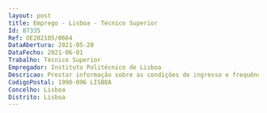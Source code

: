 ```yaml
--- 
layout: post
title: Emprego - Lisboa - Técnico Superior
Id: 87335
Ref: OE202105/0664
DataAbertura: 2021-05-20
DataFecho: 2021-06-01
Trabalho: Técnico Superior
Empregador: Instituto Politécnico de Lisboa
Descricao: Prestar informação sobre as condições de ingresso e frequência dos cursos ministrados na ESTeSL, presencialmente e à distância Executar os procedimentos  respeitantes à matricula, inscrição, e frequência dos cursos em funcionamento na ESTeSL Rececionar e organizar as candidaturas aos cursos de mestrado, cursos de curta duração e outros Proceder ao registo de todos os atos respeitantes à vida escolar dos estudantes, nomeadamente organizar os processos individuais dos alunos, registando e arquivando todos os requerimentos relacionados com estes   Emitir certidões de frequência e declarações Emitir e certificar os programas dos cursos ministrados na ESTeSL, bem como das unidades curriculares que os compõem Organizar o arquivo de pautas de avaliação Manter atualizado o arquivo da Divisão Académica Rececionar, validar e acompanhar os processos de concursos especiais, regimes especiais, mudança de cursos e reingressos Organizara o processo de acreditação dos estudantes assegurando o respetivo expediente Elaborar as certidões relativas aos graus académicos e ou diplomas e suplementos conferidos pela ESTeSL IPL   Disponibilizar pautas para lançamentos de avaliações, bem como assegurar o respetivo expediente e arquivo Controlar o pagamento de propinas e emolumentos dos estudantes Compreender e explicar os regulamentos e despachos, relacionados com a ESTeSL Propor melhorias e novas metodologias de eficiência e eficácia para o serviço Quaisquer outra tarefa  para que seja solicitado relacionado com a Divisão de Gestão Académica.
CodigoPostal: 1990-096 LISBOA
Concelho: Lisboa
Distrito: Lisboa
--- 
```

